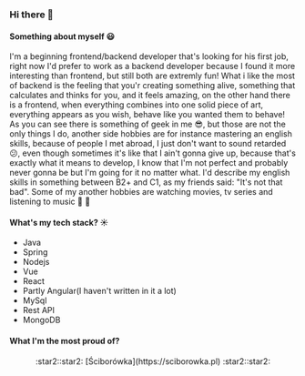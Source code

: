 ### Hi there 👋


#### Something about myself :smiley:
I'm a beginning frontend/backend developer that's looking for his first job, right now I'd prefer to work as a backend developer because I found it more interesting than frontend, but still both are extremly fun! What i like the most of backend is the feeling that you'r creating something alive, something that calculates and thinks for you, and it feels amazing, on the other hand there is a frontend, when everything combines into one solid piece of art, everything appears as you wish, behave like you wanted them to behave! As you can see there is something of geek in me :sunglasses:, but those are not the only things I do, another side hobbies are for instance mastering an english skills, because of people I met abroad, I just don't want to sound retarded :confused:, even though sometimes it's like that I ain't gonna give up, because that's exactly what it means to develop, I know that I'm not perfect and probably never gonna be but I'm going for it no matter what. I'd describe my english skills in something between B2+ and C1, as my friends said: "It's not that bad". Some of my another hobbies are watching movies, tv series and listening to music :movie_camera: :musical_note:

#### What's my tech stack? :sunny:

- Java
- Spring
- Nodejs
- Vue
- React
- Partly Angular(I haven't written in it a lot)
- MySql
- Rest API
- MongoDB



#### What I'm the most proud of?
<p align="center"> :star2::star2: [Ściborówka](https://sciborowka.pl) :star2::star2:</p>



<!--
**maseuko/maseuko** is a ✨ _special_ ✨ repository because its `README.md` (this file) appears on your GitHub profile.

Here are some ideas to get you started:

- 🔭 I’m currently working on ...
- 🌱 I’m currently learning ...
- 👯 I’m looking to collaborate on ...
- 🤔 I’m looking for help with ...
- 💬 Ask me about ...
- 📫 How to reach me: ...
- 😄 Pronouns: ...
- ⚡ Fun fact: ...
-->
